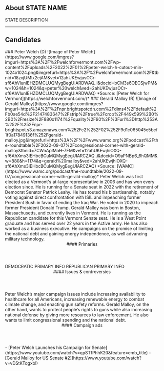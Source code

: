 ## About STATE NAME
STATE DESCRIPTION

---

## Candidates

<Grid>
  <Box>
    ### Peter Welch (D)
    ![Image of Peter Welch](https://www.google.com/imgres?imgurl=https%3A%2F%2Fwelchforvermont.com%2Fwp-content%2Fuploads%2F2022%2F01%2Fpeter-welch-h-cutout-min-1024x1024.png&imgrefurl=https%3A%2F%2Fwelchforvermont.com%2F&tbnid=18zxjUMlx2ejAM&vet=12ahUKEwjusOCr-sf6AhVlunIEHZDMCLUQMygBegUIARDWAQ..i&docid=bCM3s6OECSjwPM&w=1024&h=1024&q=peter%20welch&ved=2ahUKEwjusOCr-sf6AhVlunIEHZDMCLUQMygBegUIARDWAQ)
    *Source: [Peter Welch for Vermont](https://welchforvermont.com/)*
  </Box>
  <Box>
    ### Gerald Malloy (R)
    ![Image of Gerald Malloy](https://www.google.com/imgres?imgurl=https%3A%2F%2Fnpr.brightspotcdn.com%2Fdims4%2Fdefault%2Fb0ae54d%2F2147483647%2Fstrip%2Ftrue%2Fcrop%2F449x599%2B0%2B0%2Fresize%2F880x1174!%2Fquality%2F90%2F%3Furl%3Dhttp%253A%252F%252Fnpr-brightspot.s3.amazonaws.com%252Fc2%252F02%252F9d1c065045e5bcf1f0a17849136f%252Fgerald-malloy.jpg&imgrefurl=https%3A%2F%2Fwww.wamc.org%2Fpodcast%2Fthe-roundtable%2F2022-09-07%2Fcongressional-corner-with-gerald-malloy&tbnid=7CWnAplMaH-7FM&vet=12ahUKEwjhiOXQ-sf6AhXms3IEHbcBCuMQMygEegUIARCZAQ..i&docid=O9aPNBp6_6hQMM&w=880&h=1174&q=gerald%20malloy&ved=2ahUKEwjhiOXQ-sf6AhXms3IEHbcBCuMQMygEegUIARCZAQ)
    *Source: [WAMC](https://www.wamc.org/podcast/the-roundtable/2022-09-07/congressional-corner-with-gerald-malloy)*
  </Box>

  <Box>
    Peter Welch was first elected as a Vermont's at-large representative in 2006 and has won every election since. He is running for a Senate seat in 2022 with the retirement of Democrat Senator Patrick Leahy. He has touted his bipartisanship, notably voting against direct confrontation with ISIL and impeaching former President Bush in favor of ending the Iraq War. He voted in 2020 to impeach former President Donald Trump.
  </Box>
  <Box>
    Gerald Malloy was born in Boston, Massachusetts, and currently lives in Vermont. He is running as the Republican candidate for this Vermont Senate seat. He is a West Point graduate and has served over 22 years in the Active army. He has also worked as a business executive. He campaigns on the promise of limiting the national debt and gaining energy independence, as well advancing military technology.
  </Box>

  <Header>
    #### Primaries
  </Header>
  <Box>
    DEMOCRATIC PRIMARY INFO
  </Box>
  <Box>
    REPUBLICAN PRIMARY INFO
  </Box>

  <Header>
    #### Issues & controversies
  </Header>

  <WideBox>
    Peter Welch’s major campaign issues include increasing availability to healthcare for all Americans, increasing renewable energy to combat climate change, and enacting gun safety reforms. Gerald Malloy, on the other hand, wants to protect people’s rights to guns while also increasing national defense by giving more resources to law enforcement. He also wants to limit congressional spending and the national debt.   </WideBox>
 
  <Header>
    #### Campaign ads
  </Header>
  <Box>
    - [Peter Welch Launches his Campaign for Senate](https://www.youtube.com/watch?v=qpSTfPhhK20&feature=emb_title)
  </Box>
  <Box>
    - [Gerald Malloy for US Senate #2](https://www.youtube.com/watch?v=vDStKTqgxbI)
  </Box>
</Grid>
